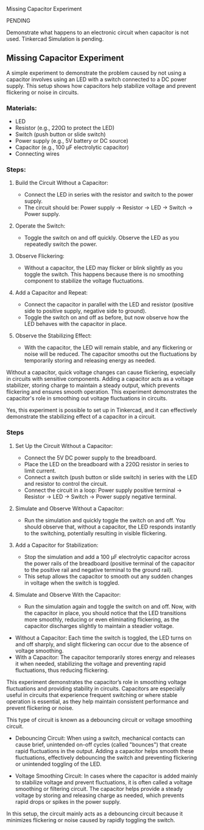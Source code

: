 Missing Capacitor Experiment

PENDING

Demonstrate what happens to an electronic circuit when capacitor is not used.
Tinkercad Simulation is pending.

## Missing Capacitor Experiment

A simple experiment to demonstrate the problem caused by not using a capacitor involves using an LED with a switch connected to a DC power supply. This setup shows how capacitors help stabilize voltage and prevent flickering or noise in circuits.

### Materials:

- LED
- Resistor (e.g., 220Ω to protect the LED)
- Switch (push button or slide switch)
- Power supply (e.g., 5V battery or DC source)
- Capacitor (e.g., 100 µF electrolytic capacitor)
- Connecting wires

### Steps:

1. Build the Circuit Without a Capacitor:
   - Connect the LED in series with the resistor and switch to the power supply.
   - The circuit should be: Power supply -> Resistor -> LED -> Switch -> Power supply.

2. Operate the Switch:
   - Toggle the switch on and off quickly. Observe the LED as you repeatedly switch the power.

3. Observe Flickering:
   - Without a capacitor, the LED may flicker or blink slightly as you toggle the switch. This happens because there is no smoothing component to stabilize the voltage fluctuations.

4. Add a Capacitor and Repeat:
   - Connect the capacitor in parallel with the LED and resistor (positive side to positive supply, negative side to ground).
   - Toggle the switch on and off as before, but now observe how the LED behaves with the capacitor in place.

5. Observe the Stabilizing Effect:
   - With the capacitor, the LED will remain stable, and any flickering or noise will be reduced. The capacitor smooths out the fluctuations by temporarily storing and releasing energy as needed.

Without a capacitor, quick voltage changes can cause flickering, especially in circuits with sensitive components. Adding a capacitor acts as a voltage stabilizer, storing charge to maintain a steady output, which prevents flickering and ensures smooth operation. This experiment demonstrates the capacitor's role in smoothing out voltage fluctuations in circuits.

Yes, this experiment is possible to set up in Tinkercad, and it can effectively demonstrate the stabilizing effect of a capacitor in a circuit.

### Steps

1. Set Up the Circuit Without a Capacitor:
   - Connect the 5V DC power supply to the breadboard.
   - Place the LED on the breadboard with a 220Ω resistor in series to limit current.
   - Connect a switch (push button or slide switch) in series with the LED and resistor to control the circuit.
   - Connect the circuit in a loop: Power supply positive terminal → Resistor → LED → Switch → Power supply negative terminal.

2. Simulate and Observe Without a Capacitor:
   - Run the simulation and quickly toggle the switch on and off. You should observe that, without a capacitor, the LED responds instantly to the switching, potentially resulting in visible flickering.

3. Add a Capacitor for Stabilization:
   - Stop the simulation and add a 100 µF electrolytic capacitor across the power rails of the breadboard (positive terminal of the capacitor to the positive rail and negative terminal to the ground rail).
   - This setup allows the capacitor to smooth out any sudden changes in voltage when the switch is toggled.

4. Simulate and Observe With the Capacitor:
   - Run the simulation again and toggle the switch on and off. Now, with the capacitor in place, you should notice that the LED transitions more smoothly, reducing or even eliminating flickering, as the capacitor discharges slightly to maintain a steadier voltage.


- Without a Capacitor: Each time the switch is toggled, the LED turns on and off sharply, and slight flickering can occur due to the absence of voltage smoothing.
- With a Capacitor: The capacitor temporarily stores energy and releases it when needed, stabilizing the voltage and preventing rapid fluctuations, thus reducing flickering.

This experiment demonstrates the capacitor’s role in smoothing voltage fluctuations and providing stability in circuits. Capacitors are especially useful in circuits that experience frequent switching or where stable operation is essential, as they help maintain consistent performance and prevent flickering or noise.

This type of circuit is known as a debouncing circuit or voltage smoothing circuit.

- Debouncing Circuit: When using a switch, mechanical contacts can cause brief, unintended on-off cycles (called "bounces") that create rapid fluctuations in the output. Adding a capacitor helps smooth these fluctuations, effectively debouncing the switch and preventing flickering or unintended toggling of the LED.

- Voltage Smoothing Circuit: In cases where the capacitor is added mainly to stabilize voltage and prevent fluctuations, it is often called a voltage smoothing or filtering circuit. The capacitor helps provide a steady voltage by storing and releasing charge as needed, which prevents rapid drops or spikes in the power supply.

In this setup, the circuit mainly acts as a debouncing circuit because it minimizes flickering or noise caused by rapidly toggling the switch.
